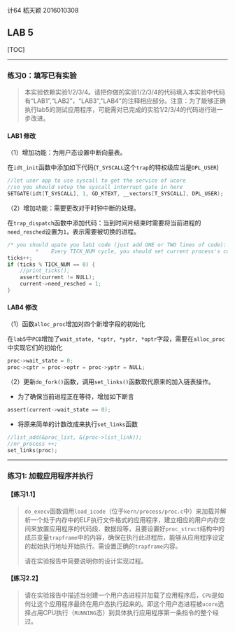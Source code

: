 计64	嵇天颖	2016010308

## LAB 5

[TOC]

---

### 练习0：填写已有实验

> 本实验依赖实验1/2/3/4。请把你做的实验1/2/3/4的代码填入本实验中代码有“LAB1”,“LAB2”，“LAB3","LAB4"的注释相应部分。注意：为了能够正确执行lab5的测试应用程序，可能需对已完成的实验1/2/3/4的代码进行进一步改进。

#### LAB1 修改

（1）增加功能：为用户态设置中断向量表。

在`idt_init`函数中添加如下代码(`T_SYSCALL`这个`trap`的特权级应当是`DPL_USER`)

~~~c
//let user app to use syscall to get the service of ucore
//so you should setup the syscall interrupt gate in here
SETGATE(idt[T_SYSCALL], 1, GD_KTEXT, __vectors[T_SYSCALL], DPL_USER);
~~~

（2）增加功能：需要更改对于时钟中断的处理。

在`trap_dispatch`函数中添加代码：当到时间片结束时需要将当前进程的`need_resched`设置为`1`，表示需要被切换的进程。

~~~c
/* you should upate you lab1 code (just add ONE or TWO lines of code):
         *    Every TICK_NUM cycle, you should set current process's current->need_resched = 1 */
ticks++;
if (ticks % TICK_NUM == 0) {
    //print_ticks();
    assert(current != NULL);
    current->need_resched = 1;
}
~~~



#### LAB4 修改

（1）函数`alloc_proc`增加对四个新增字段的初始化

在`lab5`中`PCB`增加了`wait_state, *cptr, *yptr, *optr`字段，需要在`alloc_proc`中实现它们的初始化

~~~c
proc->wait_state = 0;
proc->cptr = proc->optr = proc->yptr = NULL;
~~~

（2）更新`do_fork()`函数，调用`set_links()`函数取代原来的加入链表操作。

* 为了确保当前进程正在等待，增加如下断言

~~~c
assert(current->wait_state == 0); 
~~~

* 将原来简单的计数改成来执行`set_links`函数

~~~c
//list_add(&proc_list, &(proc->list_link));
//nr_process ++;
set_links(proc);
~~~





---



### 练习1: 加载应用程序并执行

#### 【练习1.1】

> `do_execv`函数调用`load_icode`（位于`kern/process/proc.c`中）来加载并解析一个处于内存中的ELF执行文件格式的应用程序，建立相应的用户内存空间来放置应用程序的代码段、数据段等，且要设置好`proc_struct`结构中的成员变量`trapframe`中的内容，确保在执行此进程后，能够从应用程序设定的起始执行地址开始执行。需设置正确的`trapframe`内容。
>
> 请在实验报告中简要说明你的设计实现过程。





#### 【练习2.2】

> 请在实验报告中描述当创建一个用户态进程并加载了应用程序后，`CPU`是如何让这个应用程序最终在用户态执行起来的。即这个用户态进程被`ucore`选择占用CPU执行（`RUNNING`态）到具体执行应用程序第一条指令的整个经过。















